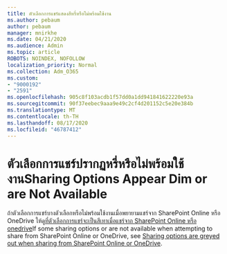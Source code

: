 ```yaml
---
title: ตัวเลือกการแชร์แสดงสีหรี่หรือไม่พร้อมใช้งาน
ms.author: pebaum
author: pebaum
manager: mnirkhe
ms.date: 04/21/2020
ms.audience: Admin
ms.topic: article
ROBOTS: NOINDEX, NOFOLLOW
localization_priority: Normal
ms.collection: Adm_O365
ms.custom:
- "9000192"
- "2591"
ms.openlocfilehash: 905c8f103acdb1f57dd0a1dd941841622220e93a
ms.sourcegitcommit: 90f37eebec9aaa9e49c2cf4d201152c5e20e384b
ms.translationtype: MT
ms.contentlocale: th-TH
ms.lasthandoff: 08/17/2020
ms.locfileid: "46787412"
---
```

# <a name="sharing-options-appear-dim-or-are-not-available"></a><span data-ttu-id="837e6-102">ตัวเลือกการแชร์ปรากฏหรี่หรือไม่พร้อมใช้งาน</span><span class="sxs-lookup"><span data-stu-id="837e6-102">Sharing Options Appear Dim or are Not Available</span></span>

<span data-ttu-id="837e6-103">ถ้าตัวเลือกการแชร์บางตัวเลือกหรือไม่พร้อมใช้งานเมื่อพยายามแชร์จาก SharePoint Online หรือ OneDrive ให้ดู[ที่ตัวเลือกการแชร์จะเป็นสีเทาเมื่อแชร์จาก SharePoint Online หรือ onedrive](https://docs.microsoft.com/sharepoint/support/administration/sharing-options-grayed-out-when-sharing-from-sharepoint-online-or-onedrive)</span><span class="sxs-lookup"><span data-stu-id="837e6-103">If some sharing options or are not available when attempting to share from SharePoint Online or OneDrive, see [Sharing options are greyed out when sharing from SharePoint Online or OneDrive](https://docs.microsoft.com/sharepoint/support/administration/sharing-options-grayed-out-when-sharing-from-sharepoint-online-or-onedrive).</span></span>